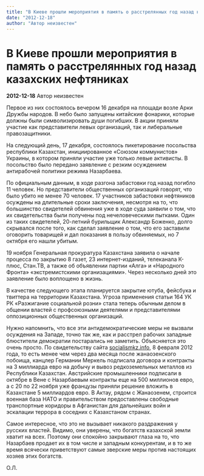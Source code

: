 ```yaml
---
title: "В Киеве прошли мероприятия в память о расстрелянных год назад казахских нефтяниках"
date: "2012-12-18"
author: "Автор неизвестен"
---
```


# В Киеве прошли мероприятия в память о расстрелянных год назад казахских нефтяниках

**2012-12-18** Автор неизвестен

Первое из них состоялось вечером 16 декабря на площади возле Арки Дружбы народов. В небо было запущены китайские фонарики, которые должны были символизировать души погибших. В акции приняли участие как представители левых организаций, так и либеральные правозащитники.

На следующий день, 17 декабря, состоялось пикетирование посольства республики Казахстан, инициированное «Союзом коммунистов» Украины, в котором приняли участие уже только левые активисты. В посольство было передано заявление с резким осуждением антирабочей политики режима Назарбаева.

По официальным данным, в ходе разгона забастовки год назад погибло 11 человек. Но представители общественных организаций говорят, что было убито не менее 70 человек. 17 участников забастовки нефтяников осуждены на длительные сроки заключения, несмотря на то, что большинство свидетелей обвинения уже в ходе суда заявили о том, что их свидетельства были получены под нечеловеческими пытками. Один из таких свидетелей, 20-летний бурильщик Александр Боженко, долго скрывался после того, как сделал заявление о том, что его заставили оговорить товарищей и дал показания в пользу обвиняемых, но 7 октября его нашли убитым.

19 ноября Генеральная прокуратура Казахстана заявила о начале процесса по закрытию 8 газет, 23 интернет-изданий, телеканала К-плюс, Стан.ТВ, а также об объявлении партии «Алга» и «Народного Фронта» «экстремистскими организациями». Через несколько дней это заявление было воплощено в жизнь.

В качестве следующего этапа планируется закрытие ютуба, фейсбука и твиттера на территории Казахстана. Угроза применения статьи 164 УК РК «Разжигание социальной розни» стала теперь обычным делом в общении властей с профсоюзными деятелями и представителями оппозиционных общественных организаций.

Нужно напомнить, что все эти антидемократические меры не вызвали осуждения на Западе, точно так же, как и расстрел рабочих западные блюстители демократии постарались не заметить. Объясняется это очень просто. По свидетельству сайта [socialismkz.info](http://socialismkz.info/article/1355514317), 8 февраля 2012 года, то есть менее чем через два месяца после жанаозенского побоища, канцлер Германии Меркель подписала договора и контракты на 3 миллиарда евро на добычу и вывоз редкоземельных металлов из Республики Казахстан. Австрийские промышленники подписали в октябре в Вене с Назарбаевым контракты еще на 500 миллионов евро, а с 20 по 22 ноября уже французы приняли решение вложить в Казахстане 5 миллиардов евро. В Актау, рядом с Жанаозенем, строится военная база НАТО и правительством предоставлены свободные транспортные коридоры в Афганистан для дальнейших войн и эскалации террора в соседних с Казахстаном странах.

Самое интересное, что это не вызывает никакого раздражения у русских властей. Видимо, они уверены, что богатств казахской земли хватит на всех. Поэтому они спокойно закрывают глаза на то, что Назарбаев продает их в том числе и западным конкурентам, и в то же время всячески приветствуют самые зверские меры против настоящих хозяев этих богатств.

О.Л.